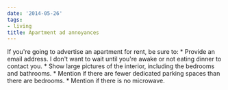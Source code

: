 ```yaml
---
date: '2014-05-26'
tags:
- living
title: Apartment ad annoyances
---
```


If you're going to advertise an apartment for rent, be sure to: * Provide an email address. I don't want to wait until you're awake or not eating dinner to contact you. * Show large pictures of the interior, including the bedrooms and bathrooms. * Mention if there are fewer dedicated parking spaces than there are bedrooms. * Mention if there is no microwave.
